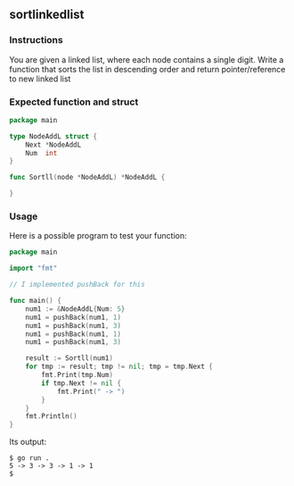 ## sortlinkedlist

### Instructions

You are given a linked list, where each node contains a single digit.
Write a function that sorts the list in descending order and return pointer/reference to new linked list

### Expected function and struct

```go
package main

type NodeAddL struct {
	Next *NodeAddL
	Num  int
}

func Sortll(node *NodeAddL) *NodeAddL {

}
```

### Usage

Here is a possible program to test your function:

```go
package main

import "fmt"

// I implemented pushBack for this

func main() {
	num1 := &NodeAddL{Num: 5}
	num1 = pushBack(num1, 1)
	num1 = pushBack(num1, 3)
	num1 = pushBack(num1, 1)
	num1 = pushBack(num1, 3)

	result := Sortll(num1)
	for tmp := result; tmp != nil; tmp = tmp.Next {
		fmt.Print(tmp.Num)
		if tmp.Next != nil {
			fmt.Print(" -> ")
		}
	}
	fmt.Println()
}
```

Its output:

```console
$ go run .
5 -> 3 -> 3 -> 1 -> 1
$
```
